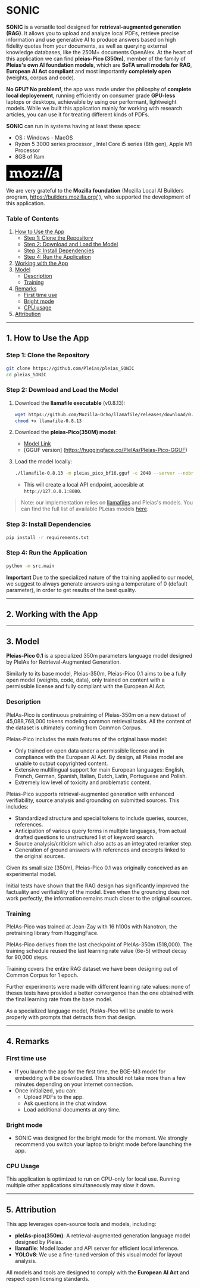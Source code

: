 # SONIC



**SONIC** is a versatile tool designed for **retrieval-augmented generation (RAG)**. It allows you to upload and analyze local PDFs, retrieve precise information and use generative AI to produce answers based on high fidelity quotes from your documents, as well as querying external knowledge databases, like the 250M+ documents OpenAlex. At the heart of this application we can find **pleias-Pico (350m)**, member of the family of **Pleias's own AI foundation models**, which are **SoTA small models for RAG**, **European AI Act compliant** and most importantly **completely open** (weights, corpus and code).

**No GPU? No problem!**, the app was made under the philosphy of **complete local deployement**, running efficiently on consumer grade **GPU-less** laptops or desktops, achievaible by using our performant, lightweight models. While we built this application mainly for working with research articles, you can use it for treating different kinds of PDFs.

**SONIC** can run in systems having at least these specs:

- OS : Windows - MacOS
- Ryzen 5 3000 series processor , Intel Core i5 series (8th gen), Apple M1 Processor
- 8GB of Ram

<img src="static/mozilla_logo.png" alt="Mozilla logo" width="150">

We are very grateful to the **Mozilla foundation** (Mozilla Local AI Builders program, https://builders.mozilla.org/ ), who supported the development of this application.

### Table of Contents

1. [How to Use the App](#1-how-to-use-the-app)
    - [Step 1: Clone the Repository](#step-1-clone-the-repository)
    - [Step 2: Download and Load the Model](#step-2-download-and-load-the-model)
    - [Step 3: Install Dependencies](#step-3-install-dependencies)
    - [Step 4: Run the Application](#step-4-run-the-application)
2. [Working with the App](#2-working-with-the-app)
3. [Model](#3-model)
    - [Description](#description)
    - [Training](#training)
4. [Remarks](#4-remarks)
    - [First time use](#first-time-use)
    - [Bright mode](#bright-mode)
    - [CPU usage](#cpu-usage)
5. [Attribution](#5-attribution)


---

## 1. How to Use the App

### Step 1: Clone the Repository
```bash
git clone https://github.com/Pleias/pleias_SONIC
cd pleias_SONIC
```

### Step 2: Download and Load the Model
1. Download the **llamafile executable** (v0.8.13):
   ```bash
   wget https://github.com/Mozilla-Ocho/llamafile/releases/download/0.8.13/llamafile-0.8.13
   chmod +x llamafile-0.8.13
   ```
2. Download the **pleias-Pico(350M) model**:
   - [Model Link](https://huggingface.co/PleIAs/Pleias-Pico)
   - [GGUF version] (https://huggingface.co/PleIAs/Pleias-Pico-GGUF)

3. Load the model locally:
   ```bash
   ./llamafile-0.8.13 -m pleias_pico_bf16.gguf -c 2048 --server --nobrowser # adapt using your local paths
   ```
   - This will create a local API endpoint, accesible at `http://127.0.0.1:8080`.


> Note: our implementation relies on [llamafiles](https://github.com/Mozilla-Ocho/llamafile) and Pleias's models. You can find the full list of available PLeias models [here](https://huggingface.co/collections/PleIAs/common-models-674cd0667951ab7c4ef84cc4). 

### Step 3: Install Dependencies
```bash
pip install -r requirements.txt
```

### Step 4: Run the Application
```bash
python -m src.main
```
**Important** Due to the specialized nature of the training applied to our model, we suggest to always generate answers using a temperature of 0 (default parameter), in order to get results of the best quality. 

---

## 2. Working with the App


---


## 3. Model
**Pleias-Pico 0.1** is a specialized 350m parameters language model designed by PleIAs for Retrieval-Augmented Generation.

Similarly to its base model, Pleias-350m, Pleias-Pico 0.1 aims to be a fully open model (weights, code, data), only trained on content with a permissible license and fully compliant with the European AI Act.

### Description
PleIAs-Pico is continuous pretraining of Pleias-350m on a new dataset of 45,088,768,000 tokens modeling common retrieval tasks. All the content of the dataset is ultimately coming from Common Corpus.

Pleias-Pico includes the main features of the original base model:
* Only trained on open data under a permissible license and in compliance with the European AI Act. By design, all Pleias model are unable to output copyrighted content.
* Extensive multilingual support for main European languages: English, French, German, Spanish, Italian, Dutch, Latin, Portuguese and Polish.
* Extremely low level of toxicity and problematic content.

Pleias-Pico supports retrieval-augmented generation with enhanced verifiability, source analysis and grounding on submitted sources. This includes:
* Standardized structure and special tokens to include queries, sources, references.
* Anticipation of various query forms in multiple languages, from actual drafted questions to unstructured list of keyword search.
* Source analysis/criticism which also acts as an integrated reranker step.
* Generation of ground answers with references and excerpts linked to the original sources.

Given its small size (350m), Pleias-Pico 0.1 was originally conceived as an experimental model. 

Initial tests have shown that the RAG design has significantly improved the factuality and verifiability of the model. Even when the grounding does not work perfectly, the information remains much closer to the original sources.

### Training
PleIAs-Pico was trained at Jean-Zay with 16 h100s with Nanotron, the pretraining library from HuggingFace. 

PleIAs-Pico derives from the last checkpoint of PleIAs-350m (518,000). The training schedule reused the last learning rate value (6e-5) without decay for 90,000 steps.

Training covers the entire RAG dataset we have been designing out of Common Corpus for 1 epoch.

Further experiments were made with different learning rate values: none of theses tests have provided a better convergence than the one obtained with the final learning rate from the base model.

As a specialized language model, PleIAs-Pico will be unable to work properly with prompts that detracts from that design.


---

## 4. Remarks
### First time use
- If you launch the app for the first time, the BGE-M3 model for embedding will be downloaded. This should not take more than a few minutes depending on your internet connection. 
- Once initialized, you can:
  - Upload PDFs to the app.
  - Ask questions in the chat window.
  - Load additional documents at any time.

### Bright mode
- SONIC was designed for the bright mode for the moment. We strongly recommend you switch your laptop to bright mode before launching the app.


### CPU Usage
This application is optimized to run on CPU-only for local use. Running multiple other applications simultaneously may slow it down.

---


## 5. Attribution

This app leverages open-source tools and models, including:
- **pleIAs-pico(350m)**: A retrieval-augmented generation language model designed by Pleias.
- **llamafile**: Model loader and API server for efficient local inference.
- **YOLOv8**: We use a fine-tuned version of this visual model for layout analysis.

All models and tools are designed to comply with the **European AI Act** and respect open licensing standards.
